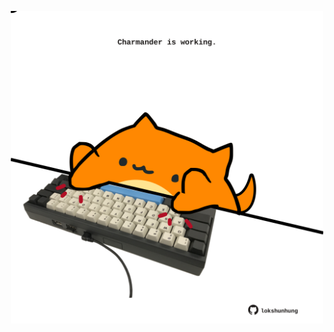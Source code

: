 <!-- built at 15/08/2021, 07:01:39 UTC -->
<p align="center">
  <img width="500" height="500" src="./ReadmeImage.svg">
</p>
